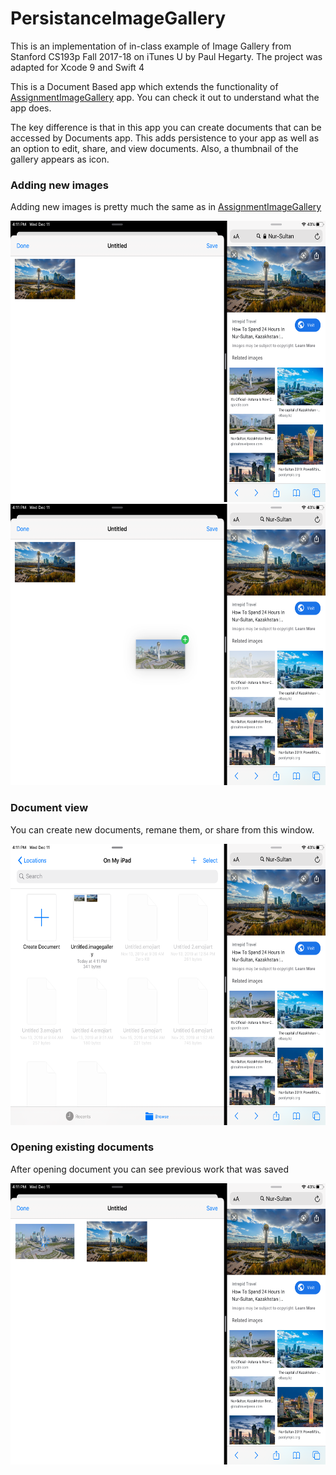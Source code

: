 # PersistanceImageGallery

This is an implementation of in-class example of Image Gallery from Stanford CS193p Fall 2017-18 on iTunes U by Paul Hegarty. The project was adapted for Xcode 9 and Swift 4

This is a Document Based app which extends the functionality of [AssignmentImageGallery](https://github.com/bolattleubayev/AssignmentImageGallery) app. You can check it out to understand what the app does.

The key difference is that in this app you can create documents that can be accessed by Documents app. This adds persistence to your app as well as an option to edit, share, and view documents. Also, a thumbnail of the gallery appears as icon.

### Adding new images

Adding new images is pretty much the same as in [AssignmentImageGallery](https://github.com/bolattleubayev/AssignmentImageGallery)

<img src="/images/0.png" width="600" height="450">
<img src="/images/1.png" width="600" height="450">

### Document view

You can create new documents, remane them, or share from this window.

<img src="/images/3.png" width="600" height="450">

### Opening existing documents

After opening document you can see previous work that was saved

<img src="/images/2.png" width="600" height="450">

